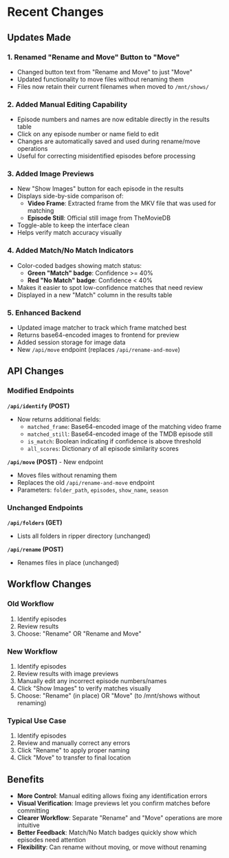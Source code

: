 # Recent Changes

## Updates Made

### 1. Renamed "Rename and Move" Button to "Move"
- Changed button text from "Rename and Move" to just "Move"
- Updated functionality to move files without renaming them
- Files now retain their current filenames when moved to `/mnt/shows/`

### 2. Added Manual Editing Capability
- Episode numbers and names are now editable directly in the results table
- Click on any episode number or name field to edit
- Changes are automatically saved and used during rename/move operations
- Useful for correcting misidentified episodes before processing

### 3. Added Image Previews
- New "Show Images" button for each episode in the results
- Displays side-by-side comparison of:
  - **Video Frame**: Extracted frame from the MKV file that was used for matching
  - **Episode Still**: Official still image from TheMovieDB
- Toggle-able to keep the interface clean
- Helps verify match accuracy visually

### 4. Added Match/No Match Indicators
- Color-coded badges showing match status:
  - **Green "Match" badge**: Confidence >= 40%
  - **Red "No Match" badge**: Confidence < 40%
- Makes it easier to spot low-confidence matches that need review
- Displayed in a new "Match" column in the results table

### 5. Enhanced Backend
- Updated image matcher to track which frame matched best
- Returns base64-encoded images to frontend for preview
- Added session storage for image data
- New `/api/move` endpoint (replaces `/api/rename-and-move`)

## API Changes

### Modified Endpoints

**`/api/identify` (POST)**
- Now returns additional fields:
  - `matched_frame`: Base64-encoded image of the matching video frame
  - `matched_still`: Base64-encoded image of the TMDB episode still
  - `is_match`: Boolean indicating if confidence is above threshold
  - `all_scores`: Dictionary of all episode similarity scores

**`/api/move` (POST)** - New endpoint
- Moves files without renaming them
- Replaces the old `/api/rename-and-move` endpoint
- Parameters: `folder_path`, `episodes`, `show_name`, `season`

### Unchanged Endpoints

**`/api/folders` (GET)**
- Lists all folders in ripper directory (unchanged)

**`/api/rename` (POST)**
- Renames files in place (unchanged)

## Workflow Changes

### Old Workflow
1. Identify episodes
2. Review results
3. Choose: "Rename" OR "Rename and Move"

### New Workflow
1. Identify episodes
2. Review results with image previews
3. Manually edit any incorrect episode numbers/names
4. Click "Show Images" to verify matches visually
5. Choose: "Rename" (in place) OR "Move" (to /mnt/shows without renaming)

### Typical Use Case
1. Identify episodes
2. Review and manually correct any errors
3. Click "Rename" to apply proper naming
4. Click "Move" to transfer to final location

## Benefits

- **More Control**: Manual editing allows fixing any identification errors
- **Visual Verification**: Image previews let you confirm matches before committing
- **Clearer Workflow**: Separate "Rename" and "Move" operations are more intuitive
- **Better Feedback**: Match/No Match badges quickly show which episodes need attention
- **Flexibility**: Can rename without moving, or move without renaming
